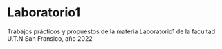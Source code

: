 # Laboratorio1
Trabajos prácticos y propuestos de la materia Laboratorio1 de la facultad U.T.N San Fransico, año 2022
